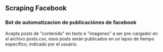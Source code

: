 ## Scraping Facebook
### Bot de automatizacion de publicaciónes de facebook

Acepta posts de "contenido" en texto e "imagenes" a ser pre-cargador en el archivo posts.csv, esos posts serán publicados en un lapso de tiempo especifico, indicado por el usuario.